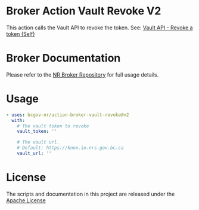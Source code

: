 # Broker Action Vault Revoke V2

This action calls the Vault API to revoke the token. See: [Vault API - Revoke a token (Self)](https://developer.hashicorp.com/vault/api-docs/auth/token#revoke-a-token-self)

# Broker Documentation

Please refer to the [NR Broker Repository](https://github.com/bcgov-nr/nr-broker) for full usage details.

# Usage

<!-- start usage -->
```yaml
- uses: bcgov-nr/action-broker-vault-revoke@v2
  with:
    # The vault token to revoke
    vault_token: ''

    # The vault url.
    # Default: https://knox.io.nrs.gov.bc.ca
    vault_url: ''
```
<!-- end usage -->

# License

The scripts and documentation in this project are released under the [Apache License](LICENSE)

